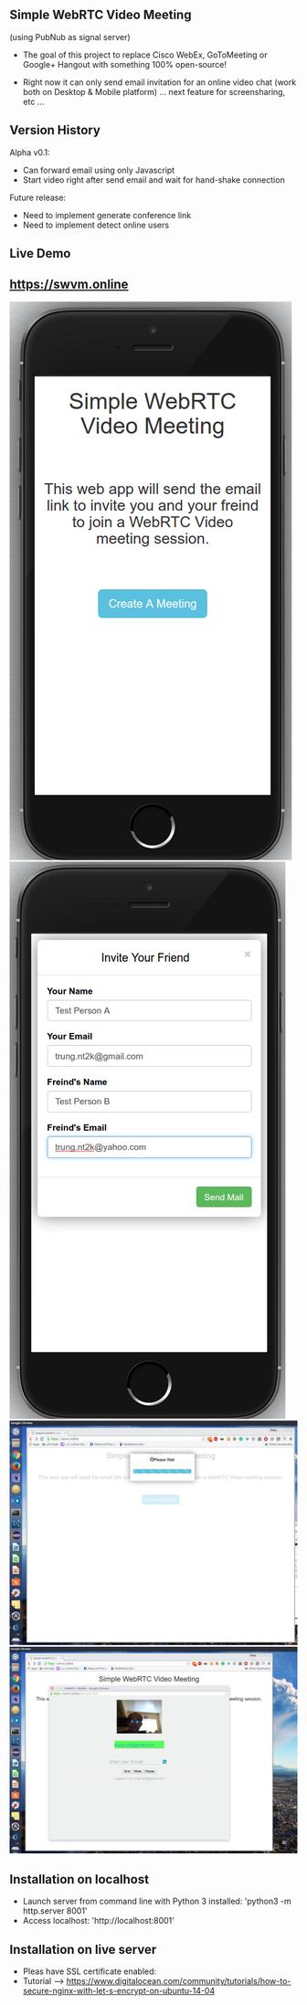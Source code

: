 Simple WebRTC Video Meeting 
---------------------------
(using PubNub as signal server)

+ The goal of this project to replace Cisco WebEx, GoToMeeting or Google+ Hangout with something 100% open-source! 

+ Right now it can only send email invitation for an online video chat (work both on Desktop & Mobile platform) 
... next feature for screensharing, etc ...

    
Version History
---------------

Alpha v0.1:
  + Can forward email using only Javascript
  + Start video right after send email
    and wait for hand-shake connection

Future release:
  + Need to implement generate conference link
  + Need to implement detect online users


Live Demo
---------

https://swvm.online
-------------------

![Screenshot](screenshot/screenshot1.png)
![Screenshot](screenshot/screenshot2.png)
![Screenshot](screenshot/screenshot3.png)
![Screenshot](screenshot/screenshot4.png)

Installation on localhost
-------------------------

- Launch server from command line with Python 3 installed: 'python3 -m http.server 8001'
- Access localhost: 'http://localhost:8001'
 
Installation on live server
-------------------------
- Pleas have SSL certificate enabled:
- Tutorial --> https://www.digitalocean.com/community/tutorials/how-to-secure-nginx-with-let-s-encrypt-on-ubuntu-14-04
